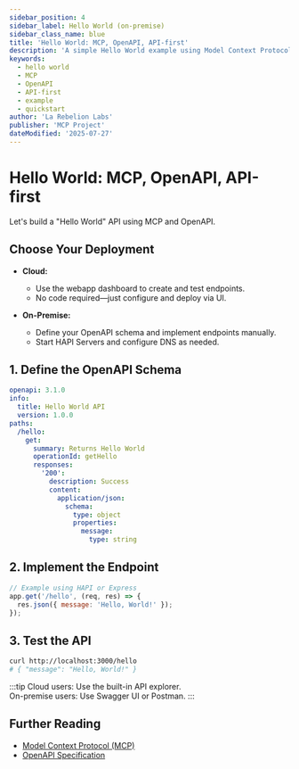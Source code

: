```yaml
---
sidebar_position: 4
sidebar_label: Hello World (on-premise)
sidebar_class_name: blue
title: 'Hello World: MCP, OpenAPI, API-first'
description: 'A simple Hello World example using Model Context Protocol (MCP), OpenAPI, and API-first principles.'
keywords:
  - hello world
  - MCP
  - OpenAPI
  - API-first
  - example
  - quickstart
author: 'La Rebelion Labs'
publisher: 'MCP Project'
dateModified: '2025-07-27'
---
```


# Hello World: MCP, OpenAPI, API-first

Let's build a "Hello World" API using MCP and OpenAPI.

## Choose Your Deployment

- **Cloud:**  
  - Use the webapp dashboard to create and test endpoints.
  - No code required—just configure and deploy via UI.

- **On-Premise:**  
  - Define your OpenAPI schema and implement endpoints manually.
  - Start HAPI Servers and configure DNS as needed.

## 1. Define the OpenAPI Schema

```yaml
openapi: 3.1.0
info:
  title: Hello World API
  version: 1.0.0
paths:
  /hello:
    get:
      summary: Returns Hello World
      operationId: getHello
      responses:
        '200':
          description: Success
          content:
            application/json:
              schema:
                type: object
                properties:
                  message:
                    type: string
```

## 2. Implement the Endpoint

```js
// Example using HAPI or Express
app.get('/hello', (req, res) => {
  res.json({ message: 'Hello, World!' });
});
```

## 3. Test the API

```sh
curl http://localhost:3000/hello
# { "message": "Hello, World!" }
```

:::tip
Cloud users: Use the built-in API explorer.  
On-premise users: Use Swagger UI or Postman.
:::

## Further Reading
- [Model Context Protocol (MCP)](https://github.com/la-rebelion)
- [OpenAPI Specification](https://swagger.io/specification/)

